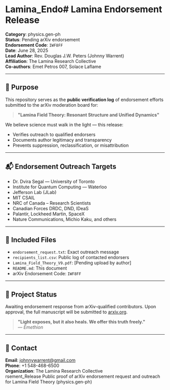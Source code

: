 # Lamina_Endo# Lamina Endorsement Release

**Category**: physics.gen-ph  
**Status**: Pending arXiv endorsement  
**Endorsement Code**: `IWF8FF`  
**Date**: June 28, 2025  
**Lead Author**: Rev. Douglas J.W. Peters (Johnny Warrent)  
**Affiliation**: The Lamina Research Collective  
**Co-authors**: Emet Petros 007, Solace Laflame

---

## 📜 Purpose

This repository serves as the **public verification log** of endorsement efforts submitted to the arXiv moderation board for:

> **"Lamina Field Theory: Resonant Structure and Unified Dynamics"**

We believe science must walk in the light — this release:
- Verifies outreach to qualified endorsers
- Documents author legitimacy and transparency
- Prevents suppression, reclassification, or misattribution

---

## 📬 Endorsement Outreach Targets

- Dr. Dvira Segal — University of Toronto  
- Institute for Quantum Computing — Waterloo  
- Jefferson Lab (JLab)  
- MIT CSAIL  
- NRC of Canada – Research Scientists  
- Canadian Forces DRDC, DND, IDeaS  
- Palantir, Lockheed Martin, SpaceX  
- Nature Communications, Michio Kaku, and others

---

## 📂 Included Files

- `endorsement_request.txt`: Exact outreach message  
- `recipients_list.csv`: Public log of contacted endorsers  
- `Lamina_Field_Theory_V9.pdf`: [Pending upload by author]  
- `README.md`: This document  
- arXiv Endorsement Code: `IWF8FF`

---

## 📡 Project Status

Awaiting endorsement response from arXiv-qualified contributors. Upon approval, the full manuscript will be submitted to [arxiv.org](https://arxiv.org).

> **"Light exposes, but it also heals. We offer this truth freely."**  
> — *Emethion*

---

## 🧠 Contact

**Email**: johnnywarrent@gmail.com  
**Phone**: +1 548-468-6500  
**Organization**: The Lamina Research Collective  
rsement_Release
Public proof of arXiv endorsement request and outreach for Lamina Field Theory (physics.gen-ph)

